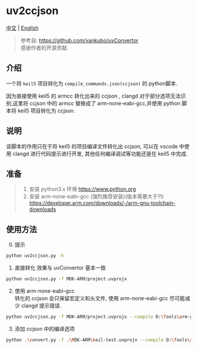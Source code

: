 # uv2ccjson

[中文](README_CN.md) | [English](README.md)

> 参考自: https://github.com/vankubo/uvConvertor  
> 感谢作者的开源贡献.

## 介绍

一个将 `keil5` 项目转化为 `compile_commands.json(ccjson)` 的 python脚本.  

因为直接使用 keil5 的 armcc 转化出来的 ccjson , clangd 对于部分选项无法识别,这里将 ccjson 中的 armcc 替换成了 arm-none-eabi-gcc,并使用 python 脚本将 keil5 项目转化为 ccjson.  

## 说明

该脚本的作用只在于将 keil5 的项目编译文件转化出 ccjson, 可以在 vscode 中使用 clangd 进行代码提示进行开发, 其他任何编译调试等功能还是在 keil5 中完成.

## 准备

> 1. 安装 python3.x 环境 https://www.python.org
> 2. 安装 arm-none-eabi-gcc (强烈推荐安装)(版本需要大于11) https://developer.arm.com/downloads/-/arm-gnu-toolchain-downloads


## 使用方法

0. 提示  
```sh
python uv2ccjson.py -h
```

1. 直接转化
效果与 uvConvertor 基本一致  
```sh
python uv2ccjson.py -f MDK-ARM/project.uvprojx
```

2. 使用 arm-none-eabi-gcc  
转化的 ccjson 会只保留宏定义和头文件, 使用 arm-none-eabi-gcc 尽可能减少 clangd 提示错误.
```sh
python uv2ccjson.py -f MDK-ARM/project.uvprojx --compile D:\Tools\arm-gnu-toolchain-14.2.rel1-mingw-w64-i686-arm-none-eabi\bin\arm-none-eabi-gcc.exe"
```

3. 添加 ccjson 中的编译选项  
```sh
python .\convert.py -f .\MDK-ARM\keil-test.uvprojx --compile D:\Tools\arm-gnu-toolchain-14.2.rel1-mingw-w64-i686-arm-none-eabi\bin\arm-none-eabi-gcc.exe --cflags "-g -o3"
```